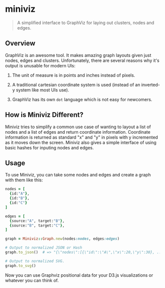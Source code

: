 miniviz
=======

> A simplified interface to GraphViz for laying out clusters, nodes and edges.


## Overview

GraphViz is an awesome tool.
It makes amazing graph layouts given just nodes, edges and clusters.
Unfortunately, there are several reasons why it's output is unusable for modern UIs:

1. The unit of measure is in points and inches instead of pixels.

2. A traditional cartesian coordinate system is used (instead of an inverted-y system like most UIs use).

3. GraphViz has its own `dot` language which is not easy for newcomers.


## How is Miniviz Different?

Miniviz tries to simplify a common use case of wanting to layout a list of nodes and a list of edges and return coordinate information.
Coordinate information is returned as standard "x" and "y" in pixels with y incremented as it moves down the screen.
Miniviz also gives a simple interface of using basic hashes for inputing nodes and edges.


## Usage

To use Miniviz, you can take some nodes and edges and create a graph with them like this:

```ruby
nodes = [
  {id:"A"},
  {id:"B"},
  {id:"C"}
]

edges = [
  {source:"A", target:"B"},
  {source:"B", target:"C"},
]

graph = Miniviz::Graph.new(nodes:nodes, edges:edges)

# Output to normalized JSON or Hash
graph.to_json()  # => "{\"nodes\":[{\"id\":\"A\",\"x\":20,\"y\":30}, ...], \"edges\":[...]}"

# Output to normalized SVG.
graph.to_svg()
```

Now you can use Graphviz positional data for your D3.js visualizations or whatever you can think of.
